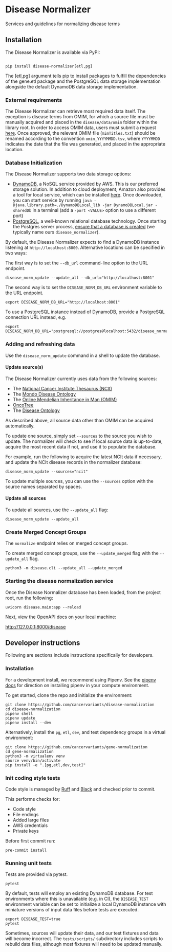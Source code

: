 # Disease Normalizer

Services and guidelines for normalizing disease terms

## Installation

The Disease Normalizer is available via PyPI:

```commandline

pip install disease-normalizer[etl,pg]
```

The [etl,pg] argument tells pip to install packages to fulfill the dependencies of the gene.etl package and the PostgreSQL data storage implementation alongside the default DynamoDB data storage implementation.

### External requirements

The Disease Normalizer can retrieve most required data itself. The exception is disease terms from OMIM, for which a source file must be manually acquired and placed in the `disease/data/omim` folder within the library root. In order to access OMIM data, users must submit a request [here](https://www.omim.org/downloads). Once approved, the relevant OMIM file (`mimTitles.txt`) should be renamed according to the convention `omim_YYYYMMDD.tsv`, where `YYYYMMDD` indicates the date that the file was generated, and placed in the appropriate location.

### Database Initialization

The Disease Normalizer supports two data storage options:

* [DynamoDB](https://aws.amazon.com/dynamodb), a NoSQL service provided by AWS. This is our preferred storage solution. In addition to cloud deployment, Amazon also provides a tool for local service, which can be installed [here](https://docs.aws.amazon.com/amazondynamodb/latest/developerguide/DynamoDBLocal.DownloadingAndRunning.html). Once downloaded, you can start service by running `java -Djava.library.path=./DynamoDBLocal_lib -jar DynamoDBLocal.jar -sharedDb` in a terminal (add a `-port <VALUE>` option to use a different port)
* [PostgreSQL](https://www.postgresql.org/), a well-known relational database technology. Once starting the Postgres server process, [ensure that a database is created](https://www.postgresql.org/docs/current/sql-createdatabase.html) (we typically name ours `disease_normalizer`).

By default, the Disease Normalizer expects to find a DynamoDB instance listening at `http://localhost:8000`. Alternative locations can be specified in two ways:

The first way is to set the `--db_url` command-line option to the URL endpoint.

```commandline
disease_norm_update --update_all --db_url="http://localhost:8001"
```

The second way is to set the `DISEASE_NORM_DB_URL` environment variable to the URL endpoint.
```commandline
export DISEASE_NORM_DB_URL="http://localhost:8001"
```

To use a PostgreSQL instance instead of DynamoDB, provide a PostgreSQL connection URL instead, e.g.

```commandline
export DISEASE_NORM_DB_URL="postgresql://postgres@localhost:5432/disease_normalizer"
```

### Adding and refreshing data

Use the `disease_norm_update` command in a shell to update the database.

#### Update source(s)

The Disease Normalizer currently uses data from the following sources:

 * The [National Cancer Institute Thesaurus (NCIt)](https://ncithesaurus.nci.nih.gov/ncitbrowser/)
 * The [Mondo Disease Ontology](https://mondo.monarchinitiative.org/)
 * The [Online Mendelian Inheritance in Man (OMIM)](https://www.omim.org/)
 * [OncoTree](http://oncotree.mskcc.org/)
 * The [Disease Ontology](https://disease-ontology.org/)

As described above, all source data other than OMIM can be acquired automatically.

To update one source, simply set `--sources` to the source you wish to update. The normalizer will check to see if local source data is up-to-date, acquire the most recent data if not, and use it to populate the database.

For example, run the following to acquire the latest NCIt data if necessary, and update the NCIt disease records in the normalizer database:

```commandline
disease_norm_update --sources="ncit"
```

To update multiple sources, you can use the `--sources` option with the source names separated by spaces.

#### Update all sources

To update all sources, use the `--update_all` flag:

```commandline
disease_norm_update --update_all
```

### Create Merged Concept Groups
The `normalize` endpoint relies on merged concept groups.

To create merged concept groups, use the `--update_merged` flag with the `--update_all` flag.

```commandline
python3 -m disease.cli --update_all --update_merged
```

### Starting the disease normalization service

Once the Disease Normalizer database has been loaded, from the project root, run the following:

```commandline
uvicorn disease.main:app --reload
```

Next, view the OpenAPI docs on your local machine:

http://127.0.0.1:8000/disease

## Developer instructions
Following are sections include instructions specifically for developers.

### Installation
For a development install, we recommend using Pipenv. See the
[pipenv docs](https://pipenv-fork.readthedocs.io/en/latest/#install-pipenv-today)
for direction on installing pipenv in your compute environment.

To get started, clone the repo and initialize the environment:

```commandline
git clone https://github.com/cancervariants/disease-normalization
cd disease-normalization
pipenv shell
pipenv update
pipenv install --dev
```

Alternatively, install the `pg`, `etl`, `dev`, and test dependency groups in a virtual environment:

```commandline
git clone https://github.com/cancervariants/gene-normalization
cd gene-normalization
python3 -m virtualenv venv
source venv/bin/activate
pip install -e ".[pg,etl,dev,test]"
```

### Init coding style tests

Code style is managed by [Ruff](https://github.com/astral-sh/ruff) and [Black](https://github.com/psf/black) and checked prior to commit.

This performs checks for:

* Code style
* File endings
* Added large files
* AWS credentials
* Private keys

Before first commit run:

```commandline
pre-commit install
```

### Running unit tests

Tests are provided via pytest.

```commandline
pytest
```

By default, tests will employ an existing DynamoDB database. For test environments where this is unavailable (e.g. in CI), the `DISEASE_TEST` environment variable can be set to initialize a local DynamoDB instance with miniature versions of input data files before tests are executed.

```comandline
export DISEASE_TEST=true
pytest
```

Sometimes, sources will update their data, and our test fixtures and data will become incorrect. The `tests/scripts/` subdirectory includes scripts to rebuild data files, although most fixtures will need to be updated manually.

